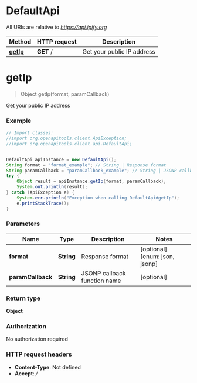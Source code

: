 # DefaultApi

All URIs are relative to *https://api.ipify.org*

Method | HTTP request | Description
------------- | ------------- | -------------
[**getIp**](DefaultApi.md#getIp) | **GET** / | Get your public IP address


<a name="getIp"></a>
# **getIp**
> Object getIp(format, paramCallback)

Get your public IP address

### Example
```java
// Import classes:
//import org.openapitools.client.ApiException;
//import org.openapitools.client.api.DefaultApi;


DefaultApi apiInstance = new DefaultApi();
String format = "format_example"; // String | Response format
String paramCallback = "paramCallback_example"; // String | JSONP callback function name
try {
    Object result = apiInstance.getIp(format, paramCallback);
    System.out.println(result);
} catch (ApiException e) {
    System.err.println("Exception when calling DefaultApi#getIp");
    e.printStackTrace();
}
```

### Parameters

Name | Type | Description  | Notes
------------- | ------------- | ------------- | -------------
 **format** | **String**| Response format | [optional] [enum: json, jsonp]
 **paramCallback** | **String**| JSONP callback function name | [optional]

### Return type

**Object**

### Authorization

No authorization required

### HTTP request headers

 - **Content-Type**: Not defined
 - **Accept**: */*

